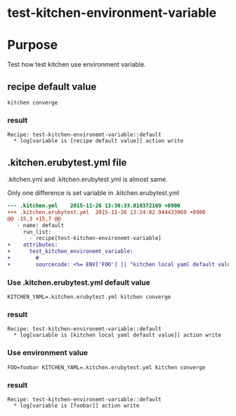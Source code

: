 # test-kitchen-environment-variable

# Purpose

Test how test kitchen use environment variable.

## recipe default value

```
kitchen converge
```

### result

```
Recipe: test-kitchen-environemt-variable::default
  * log[variable is [recipe default value]] action write
```

## .kitchen.erubytest.yml file

.kitchen.yml and .kitchen.erubytest.yml is almost same.

Only one difference is set variable in .kitchen.erubytest.yml

```diff
--- .kitchen.yml	2015-11-26 13:30:33.810372169 +0900
+++ .kitchen.erubytest.yml	2015-11-26 13:24:02.944433969 +0900
@@ -15,3 +15,7 @@
   - name: default
     run_list:
       - recipe[test-kitchen-environemt-variable]
+    attributes:
+      test_kitchen_environemt_variable:
+        #
+        sourcecode: <%= ENV['FOO'] || "kitchen local yaml default value" %>
```

### Use .kitchen.erubytest.yml default value

```
KITCHEN_YAML=.kitchen.erubytest.yml kitchen converge
```

### result

```
Recipe: test-kitchen-environemt-variable::default
  * log[variable is [kitchen local yaml default value]] action write
```

### Use environment value

```
FOO=foobar KITCHEN_YAML=.kitchen.erubytest.yml kitchen converge
```

### result

```
Recipe: test-kitchen-environemt-variable::default
  * log[variable is [foobar]] action write
```
